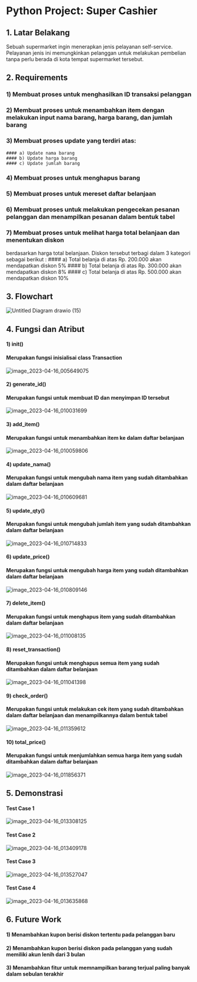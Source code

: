 # Python Project: Super Cashier

## 1. Latar Belakang
Sebuah supermarket ingin menerapkan jenis pelayanan self-service. Pelayanan jenis ini memungkinkan pelanggan untuk melakukan pembelian
tanpa perlu berada di kota tempat supermarket tersebut.

## 2. Requirements
### 1) Membuat proses untuk menghasilkan ID transaksi pelanggan
### 2) Membuat proses untuk menambahkan item dengan melakukan input nama barang, harga barang, dan jumlah barang
### 3) Membuat proses update yang terdiri atas:
    #### a) Update nama barang
    #### b) Update harga barang
    #### c) Update jumlah barang
### 4) Membuat proses untuk menghapus barang
### 5) Membuat proses untuk mereset daftar belanjaan
### 6) Membuat proses untuk melakukan pengecekan pesanan pelanggan dan menampilkan pesanan dalam bentuk tabel
### 7) Membuat proses untuk melihat harga total belanjaan dan menentukan diskon
berdasarkan harga total belanjaan. Diskon tersebut terbagi dalam 3 kategori
sebagai berikut :
    #### a) Total belanja di atas Rp. 200.000 akan mendapatkan diskon 5%
    #### b) Total belanja di atas Rp. 300.000 akan mendapatkan diskon 8%
    #### c) Total belanja di atas Rp. 500.000 akan mendapatkan diskon 10%
    

## 3. Flowchart
![Untitled Diagram drawio (15)](https://user-images.githubusercontent.com/117027412/232245487-29b5c6cc-ed35-48c3-a7d7-f2efce4dacdd.png)


## 4. Fungsi dan Atribut
#### 1) init()
#### Merupakan fungsi inisialisai class Transaction
![image_2023-04-16_005649075](https://user-images.githubusercontent.com/117027412/232245579-f17ebef5-4848-4bb3-bf7e-5dc45c09f1f4.png)

#### 2) generate_id()
#### Merupakan fungsi untuk membuat ID dan menyimpan ID tersebut
![image_2023-04-16_010031699](https://user-images.githubusercontent.com/117027412/232245726-cb95e91f-4d24-49f4-b96e-e6181f71e87b.png)

#### 3) add_item()
#### Merupakan fungsi untuk menambahkan item ke dalam daftar belanjaan
![image_2023-04-16_010059806](https://user-images.githubusercontent.com/117027412/232245761-dbedc587-c9bd-4917-9a07-c9c6621c2584.png)

#### 4) update_nama()
#### Merupakan fungsi untuk mengubah nama item yang sudah ditambahkan dalam daftar belanjaan
![image_2023-04-16_010609681](https://user-images.githubusercontent.com/117027412/232246051-a467b73a-892c-4c07-b87c-bdaa27c82331.png)

#### 5) update_qty()
#### Merupakan fungsi untuk mengubah jumlah item yang sudah ditambahkan dalam daftar belanjaan
![image_2023-04-16_010714833](https://user-images.githubusercontent.com/117027412/232246102-c1e878fa-cff6-4880-9330-d1763a4da991.png)

#### 6) update_price()
#### Merupakan fungsi untuk mengubah harga item yang sudah ditambahkan dalam daftar belanjaan
![image_2023-04-16_010809146](https://user-images.githubusercontent.com/117027412/232246139-ba74f0ec-736e-494a-bb56-09abbf2aa438.png)

#### 7) delete_item()
#### Merupakan fungsi untuk menghapus item yang sudah ditambahkan dalam daftar belanjaan
![image_2023-04-16_011008135](https://user-images.githubusercontent.com/117027412/232246232-6ee62f85-abf6-40e1-8cde-34c29d9a9755.png)

#### 8) reset_transaction()
#### Merupakan fungsi untuk menghapus semua item yang sudah ditambahkan dalam daftar belanjaan
![image_2023-04-16_011041398](https://user-images.githubusercontent.com/117027412/232246252-f7390213-06b9-4ed1-85ff-a8e7f970b472.png)

#### 9) check_order()
#### Merupakan fungsi untuk melakukan cek item yang sudah ditambahkan dalam daftar belanjaan dan menampilkannya dalam bentuk tabel
![image_2023-04-16_011359612](https://user-images.githubusercontent.com/117027412/232246541-17aac606-1338-40fa-8024-fa6ceed92b35.png)

#### 10) total_price()
#### Merupakan fungsi untuk menjumlahkan semua harga item yang sudah ditambahkan dalam daftar belanjaan
![image_2023-04-16_011856371](https://user-images.githubusercontent.com/117027412/232246722-7cf4913d-ecbd-432d-910a-7f5e40484e60.png)



## 5. Demonstrasi
#### Test Case 1
![image_2023-04-16_013308125](https://user-images.githubusercontent.com/117027412/232247426-13ab85ed-7bef-43cc-a1e1-8abfe3f16f80.png)

#### Test Case 2
![image_2023-04-16_013409178](https://user-images.githubusercontent.com/117027412/232247457-55a9e530-7c11-46b1-95e8-1fb2d61f2573.png)

#### Test Case 3
![image_2023-04-16_013527047](https://user-images.githubusercontent.com/117027412/232247533-094e47fc-98a3-4aee-9d04-39478c9fa447.png)

#### Test Case 4
![image_2023-04-16_013635868](https://user-images.githubusercontent.com/117027412/232247587-7610cbcf-c0e8-41e8-b9d5-bdf5a7eb7830.png)

## 6. Future Work
#### 1) Menambahkan kupon berisi diskon tertentu pada pelanggan baru
#### 2) Menambahkan kupon berisi diskon pada pelanggan yang sudah memiliki akun lenih dari 3 bulan
#### 3) Menambahkan fitur untuk memnampilkan barang terjual paling banyak dalam sebulan terakhir


